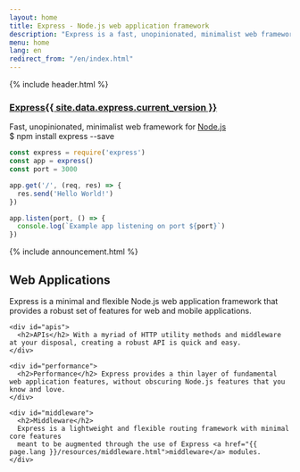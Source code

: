 ```yaml
---
layout: home
title: Express - Node.js web application framework
description: "Express is a fast, unopinionated, minimalist web framework for Node.js, providing a robust set of features for web and mobile applications."
menu: home
lang: en
redirect_from: "/en/index.html"
---
```

<section id="home-content">
  {% include header.html %}
  <div id="overlay"></div>
  <div id="homepage-leftpane" class="pane">
    <section id="description">
        <h1 class="express"><a href="/">Express</a><a href="{{ page.lang }}/changelog/4x.html#{{ site.data.express.current_version }}" id="express-version">{{ site.data.express.current_version }}</a></h1>
        <span class="description">Fast, unopinionated, minimalist web framework for <a href='https://nodejs.org/en/'>Node.js</a></span>
    </section>
    <div id="install-command">$ npm install express --save</div>
  </div>

  <div id="homepage-rightpane" class="pane" markdown="1">
    
```javascript
const express = require('express')
const app = express()
const port = 3000

app.get('/', (req, res) => {
  res.send('Hello World!')
})

app.listen(port, () => {
  console.log(`Example app listening on port ${port}`)
})
```

  </div>
</section>
<section id="announcements">
  {% include announcement.html %}
</section>

<section id="intro">

  <div id="boxes" class="clearfix">
    <div id="web-applications">
      <h2>Web Applications</h2> Express is a minimal and flexible Node.js web application framework that provides a robust set of features for web and mobile applications.
    </div>

    <div id="apis">
      <h2>APIs</h2> With a myriad of HTTP utility methods and middleware at your disposal, creating a robust API is quick and easy.
    </div>

    <div id="performance">
      <h2>Performance</h2> Express provides a thin layer of fundamental web application features, without obscuring Node.js features that you know and love.
    </div>

    <div id="middleware">
      <h2>Middleware</h2> 
      Express is a lightweight and flexible routing framework with minimal core features 
      meant to be augmented through the use of Express <a href="{{ page.lang }}/resources/middleware.html">middleware</a> modules.
    </div>
  </div>

</section>
